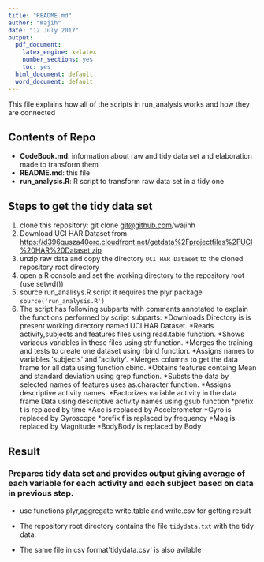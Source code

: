```yaml
---
title: "README.md"
author: "Wajih"
date: "12 July 2017"
output:
  pdf_document:
    latex_engine: xelatex
    number_sections: yes
    toc: yes
  html_document: default
  word_document: default
---
```


This file explains how all of the scripts in run_analysis works and how they are connected

## Contents of Repo

* __CodeBook.md__: information about raw and tidy data set and elaboration made to
  transform them
* __README.md__: this file
* __run_analysis.R__: R script to transform raw data set in a tidy one

## Steps to get the tidy data set

1. clone this repository: git clone git@github.com/wajihh
2. Download UCI HAR Dataset  from https://d396qusza40orc.cloudfront.net/getdata%2Fprojectfiles%2FUCI%20HAR%20Dataset.zip
3. unzip raw data and copy the directory `UCI HAR Dataset` to the cloned repository root directory
4. open a R console and set the working directory to the repository root (use setwd())
5. source run_analisys.R script it requires the plyr package `source('run_analysis.R')`
6. The script has following subparts with comments annotated to explain the functions performed by script subparts:
*Downloads Directory is is present working directory named UCI HAR Dataset.
*Reads activity,subjects and features files using read.table function.
*Shows variaous variables in these files using str function.
*Merges the training and tests to create one dataset using rbind function.
*Assigns names to variables 'subjects' and 'activity'.
*Merges columns to get the data frame for all data using function cbind.
*Obtains features containg Mean and standard deviation using grep function.
*Substs the data by selected names of features uses as.character function.
*Assigns descriptive activity names.
*Factorizes variable activity in the data frame Data using descriptive activity names
using gsub function
*prefix t is replaced by time
*Acc is replaced by Accelerometer
*Gyro is replaced by Gyroscope
*prefix f is replaced by frequency
*Mag is replaced by Magnitude
*BodyBody is replaced by Body

## Result
### Prepares tidy data set and provides output giving average of each variable for each activity and each subject based on data in previous step. 

* use functions plyr,aggregate write.table and write.csv for getting result

* The repository root directory contains the file `tidydata.txt` with the tidy data.
* The same file in csv format'tidydata.csv' is also avilable


